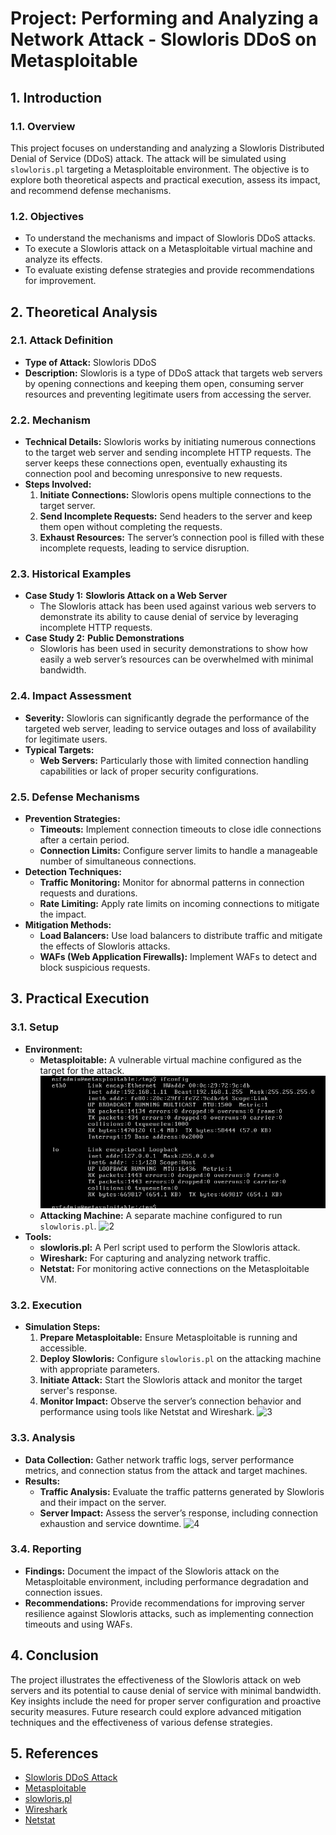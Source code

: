 # Project: Performing and Analyzing a Network Attack - Slowloris DDoS on Metasploitable

## 1. Introduction

### 1.1. Overview
This project focuses on understanding and analyzing a Slowloris Distributed Denial of Service (DDoS) attack. The attack will be simulated using `slowloris.pl` targeting a Metasploitable environment. The objective is to explore both theoretical aspects and practical execution, assess its impact, and recommend defense mechanisms.

### 1.2. Objectives
- To understand the mechanisms and impact of Slowloris DDoS attacks.
- To execute a Slowloris attack on a Metasploitable virtual machine and analyze its effects.
- To evaluate existing defense strategies and provide recommendations for improvement.

## 2. Theoretical Analysis

### 2.1. Attack Definition
- **Type of Attack:** Slowloris DDoS
- **Description:** Slowloris is a type of DDoS attack that targets web servers by opening connections and keeping them open, consuming server resources and preventing legitimate users from accessing the server.

### 2.2. Mechanism
- **Technical Details:** Slowloris works by initiating numerous connections to the target web server and sending incomplete HTTP requests. The server keeps these connections open, eventually exhausting its connection pool and becoming unresponsive to new requests.
- **Steps Involved:**
  1. **Initiate Connections:** Slowloris opens multiple connections to the target server.
  2. **Send Incomplete Requests:** Send headers to the server and keep them open without completing the requests.
  3. **Exhaust Resources:** The server’s connection pool is filled with these incomplete requests, leading to service disruption.

### 2.3. Historical Examples
- **Case Study 1:** **Slowloris Attack on a Web Server**
  - The Slowloris attack has been used against various web servers to demonstrate its ability to cause denial of service by leveraging incomplete HTTP requests.
- **Case Study 2:** **Public Demonstrations**
  - Slowloris has been used in security demonstrations to show how easily a web server’s resources can be overwhelmed with minimal bandwidth.

### 2.4. Impact Assessment
- **Severity:** Slowloris can significantly degrade the performance of the targeted web server, leading to service outages and loss of availability for legitimate users.
- **Typical Targets:**
  - **Web Servers:** Particularly those with limited connection handling capabilities or lack of proper security configurations.

### 2.5. Defense Mechanisms
- **Prevention Strategies:**
  - **Timeouts:** Implement connection timeouts to close idle connections after a certain period.
  - **Connection Limits:** Configure server limits to handle a manageable number of simultaneous connections.
- **Detection Techniques:**
  - **Traffic Monitoring:** Monitor for abnormal patterns in connection requests and durations.
  - **Rate Limiting:** Apply rate limits on incoming connections to mitigate the impact.
- **Mitigation Methods:**
  - **Load Balancers:** Use load balancers to distribute traffic and mitigate the effects of Slowloris attacks.
  - **WAFs (Web Application Firewalls):** Implement WAFs to detect and block suspicious requests.

## 3. Practical Execution

### 3.1. Setup
- **Environment:** 
  - **Metasploitable:** A vulnerable virtual machine configured as the target for the attack.
![1](PIC/metasploitable_ifconfig.png)
  - **Attacking Machine:** A separate machine configured to run `slowloris.pl`.
![2](C:\Users\SIDDHARTH\OneDrive\Documents\GitHub\Extion_Internship\PIC\slowloris_command.png)
- **Tools:**
  - **slowloris.pl:** A Perl script used to perform the Slowloris attack.
  - **Wireshark:** For capturing and analyzing network traffic.
  - **Netstat:** For monitoring active connections on the Metasploitable VM.

### 3.2. Execution
- **Simulation Steps:**
  1. **Prepare Metasploitable:** Ensure Metasploitable is running and accessible.
  2. **Deploy Slowloris:** Configure `slowloris.pl` on the attacking machine with appropriate parameters.
  3. **Initiate Attack:** Start the Slowloris attack and monitor the target server's response.
  4. **Monitor Impact:** Observe the server’s connection behavior and performance using tools like Netstat and Wireshark.
![3](C:\Users\SIDDHARTH\OneDrive\Documents\GitHub\Extion_Internship\PIC\wireshark_eth0.png)
### 3.3. Analysis
- **Data Collection:** Gather network traffic logs, server performance metrics, and connection status from the attack and target machines.
- **Results:**
  - **Traffic Analysis:** Evaluate the traffic patterns generated by Slowloris and their impact on the server.
  - **Server Impact:** Assess the server’s response, including connection exhaustion and service downtime.
![4](C:\Users\SIDDHARTH\OneDrive\Documents\GitHub\Extion_Internship\PIC\wireshark.png)
### 3.4. Reporting
- **Findings:** Document the impact of the Slowloris attack on the Metasploitable environment, including performance degradation and connection issues.
- **Recommendations:** Provide recommendations for improving server resilience against Slowloris attacks, such as implementing connection timeouts and using WAFs.

## 4. Conclusion
The project illustrates the effectiveness of the Slowloris attack on web servers and its potential to cause denial of service with minimal bandwidth. Key insights include the need for proper server configuration and proactive security measures. Future research could explore advanced mitigation techniques and the effectiveness of various defense strategies.

## 5. References
- [Slowloris DDoS Attack](https://github.com/gkbrk/slowloris/blob/master/README.md) 
- [Metasploitable](https://download.vulnhub.com/metasploitable/metasploitable-linux-2.0.0.zip)
- [slowloris.pl](https://github.com/gkbrk/slowloris/blob/master/slowloris.py)
- [Wireshark](https://www.wireshark.org/download.html)
- [Netstat](https://netstat-viewer.en.softonic.com/)


